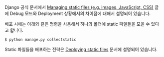 Django 공식 문서에서 [Managing static files (e.g. images, JavaScript, CSS)](https://docs.djangoproject.com/en/1.10/howto/static-files/) 글에 Debug 모드와 Deployment 상황에서의 차이점에 대해서 설명되어 있습니다.

배포 시에는 아래와 같은 명령을 사용해서 하나의 폴더에 static 파일들을 모을 수 있다고 합니다. 

```
$ python manage.py collectstatic
```

Static 파일들을 배포하는 전략은 [Deploying static files](https://docs.djangoproject.com/en/1.10/howto/static-files/deployment/) 문서에 설명되어 있습니다. 
